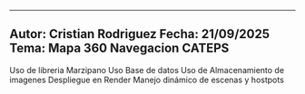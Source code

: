 --------------------------------------------------------
Autor: Cristian Rodriguez
Fecha: 21/09/2025
Tema: Mapa 360 Navegacion CATEPS
-------------------------------------------------------

Uso de libreria Marzipano
Uso Base de datos
Uso de Almacenamiento de imagenes
Despliegue en Render
Manejo dinámico de escenas y hostpots

